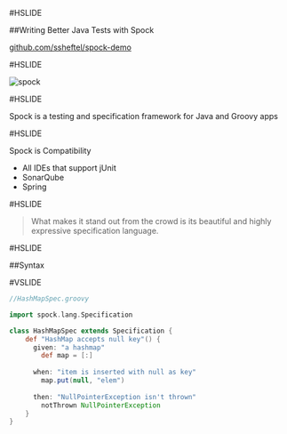 #HSLIDE

##Writing Better Java Tests with Spock

[github.com/ssheftel/spock-demo](https://github.com/ssheftel/spock-demo)

#HSLIDE

![spock](https://i.imgflip.com/qnp22.jpg)

#HSLIDE

Spock is a testing and specification framework for Java and Groovy apps

#HSLIDE

Spock is Compatibility
- All IDEs that support jUnit
- SonarQube
- Spring

#HSLIDE

> What makes it stand out from the crowd is its beautiful and highly expressive specification language.


#HSLIDE

##Syntax

#VSLIDE

```groovy
//HashMapSpec.groovy

import spock.lang.Specification

class HashMapSpec extends Specification {
    def "HashMap accepts null key"() {
      given: "a hashmap"
        def map = [:]
    
      when: "item is inserted with null as key"
        map.put(null, "elem")
    
      then: "NullPointerException isn't thrown"
        notThrown NullPointerException
    }
}
```

